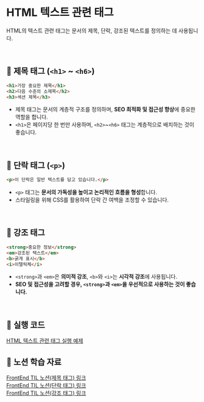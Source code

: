 # HTML 텍스트 관련 태그

HTML의 텍스트 관련 태그는 문서의 제목, 단락, 강조된 텍스트를 정의하는 데 사용됩니다.

<br/>

## 📌 제목 태그 (`<h1>` ~ `<h6>`)

```html
<h1>가장 중요한 제목</h1>
<h2>다음 수준의 소제목</h2>
<h3>섹션 제목</h3>
```

- 제목 태그는 문서의 계층적 구조를 정의하며, **SEO 최적화 및 접근성 향상**에 중요한 역할을 합니다.
- `<h1>`은 페이지당 한 번만 사용하며, `<h2>`~`<h6>` 태그는 계층적으로 배치하는 것이 좋습니다.

<br/>

## 📌 단락 태그 (`<p>`)

```html
<p>이 단락은 일반 텍스트를 담고 있습니다.</p>
```

- `<p>` 태그는 **문서의 가독성을 높이고 논리적인 흐름을 형성**합니다.
- 스타일링을 위해 CSS를 활용하여 단락 간 여백을 조정할 수 있습니다.

<br/>

## 📌 강조 태그

```html
<strong>중요한 정보</strong>
<em>강조된 텍스트</em>
<b>굵게 표시</b>
<i>이탤릭체</i>
```

- `<strong>`과 `<em>`은 **의미적 강조**, `<b>`와 `<i>`는 **시각적 강조**에 사용됩니다.
- **SEO 및 접근성을 고려할 경우, `<strong>`과 `<em>`을 우선적으로 사용하는 것이 좋습니다.**

<br/>

## 🔗 실행 코드

[HTML 텍스트 관련 태그 실행 예제](../examples/08_텍스트관련태그.html)

## 🔗 노션 학습 자료

[FrontEnd TIL 노션(제목 태그) 링크](https://www.notion.so/12f39228bce48032a335dafd24eaadf4?pvs=4)<br/>
[FrontEnd TIL 노션(단락 태그) 링크](https://www.notion.so/12f39228bce480f690d9e5ebaa5b58d6?pvs=4)<br/>
[FrontEnd TIL 노션(강조 태그) 링크](https://www.notion.so/12f39228bce480b9a4e9e12f1694e519?pvs=4)
